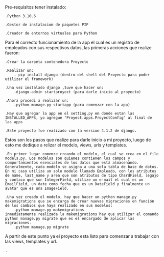 Pre-requisitos tener instalado:

    .Python 3.10.6

    .Gestor de instalacion de paquetes PIP

    .Creador de entornos virtuales para Python

Para el correcto funcionamiento de la app el cual es un registro de empleados con sus respectivos datos, las primeras acciones que realize fueron:

    .Crear la carpeta contenedora Proyecto

    .Realizar un:
        . pip install django (dentro del shell del Proyecto para poder utilizar el framework)

    .Una vez instalado django ,tuve que hacer un: 
        .django-admin startproyect (para darle inicio al proyecto)

    .Ahora procedi a realizar un: 
        .python manage.py startapp (para comenzar con la app)

    .Hay que agregar la app en el setting.py en donde estan las INSTALLED_APPS, yo agregue 'Proyect.apps.ProyectConfig' al final de las apps

    .Este proyecto fue realizado con la version 4.1.2 de django.

Estos son los pasos que realize para darle inicio a mi proyecto, luego de esto me dedique a relizar el modelo, views, urls y templates.

    .En primer lugar comenze creando el modelo, el cual se crea en el file models.py. Los modelos son quienes contienen los campos y comportamientos esenciales de los datos que está almacenando. Generalmente, cada modelo se asigna a una sola tabla de base de datos. En mi caso utilize un solo modelo llamado Empleado, con los atributos de name, last_name y area que son atributos de tipo ChardField, legajo y contaco que son IntegerField, utilize un e-mail el cual es un EmailField, un date como fecha que es un DateField y finalmente un avatar que es una ImageField.

    .Una vez creado el modelo, hay que hacer un python manage.py makemigrations que se encarga de crear nuevas migraciones en función de los cambios que haya realizado en sus modelos: 
        .python manage.py makemigrations
    inmediatamente realizada la makemigrations hay que utilizar el comando python manage.py migrate que es el encargado de aplicar las migraciones.
        .python manage.py migrate

A partir de este punto ya el proyecto esta listo para comenzar a trabajar con las views, templates y url.

    .